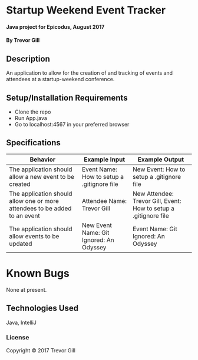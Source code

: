 # Startup Weekend Event Tracker

#### Java project for Epicodus, August 2017

#### By Trevor Gill

## Description

An application to allow for the creation of and tracking of events and attendees at a startup-weekend conference.

## Setup/Installation Requirements

* Clone the repo
* Run App.java
* Go to localhost:4567 in your preferred browser

## Specifications

| Behavior      | Example Input      | Example Output       |
| ------------- | ------------- | ------------- |
| The application should allow a new event to be created | Event Name: How to setup a .gitignore file | New Event: How to setup a .gitignore file |
| The application should allow one or more attendees to be added to an event | Attendee Name: Trevor Gill | New Attendee: Trevor Gill, Event: How to setup a .gitignore file |
| The application should allow events to be updated | New Event Name: Git Ignored: An Odyssey | Event Name: Git Ignored: An Odyssey |

# Known Bugs

None at present.

## Technologies Used

Java, IntelliJ

### License

Copyright &copy; 2017 Trevor Gill
